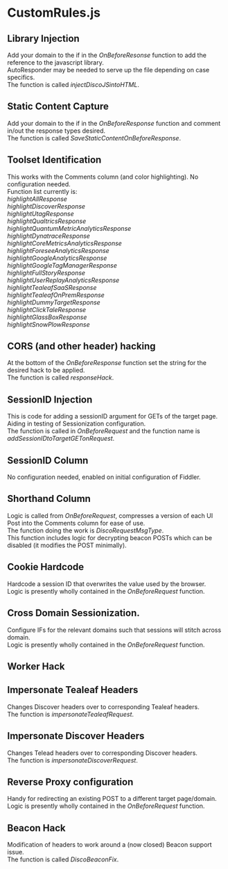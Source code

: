 # CustomRules.js

## Library Injection
Add your domain to the if in the _OnBeforeResonse_ function to add the reference to the javascript library.</br>
AutoResponder may be needed to serve up the file depending on case specifics.</br>
The function is called _injectDiscoJSintoHTML_.

##  Static Content Capture
Add your domain to the if in the _OnBeforeResponse_ function and comment in/out the response types desired.</br>
The function is called _SaveStaticContentOnBeforeResponse_.

##  Toolset Identification
This works with the Comments column (and color highlighting).  No configuration needed.</br>
Function list currently is:</br>
_highlightAllResponse_</br>
_highlightDiscoverResponse_</br>
_highlightUtagResponse_</br>
_highlightQualtricsResponse_</br>
_highlightQuantumMetricAnalyticsResponse_</br>
_highlightDynatraceResponse_</br>
_highlightCoreMetricsAnalyticsResponse_</br>
_highlightForeseeAnalyticsResponse_</br>
_highlightGoogleAnalyticsResponse_</br>
_highlightGoogleTagManagerResponse_</br>
_highlightFullStoryResponse_</br>
_highlightUserReplayAnalyticsResponse_</br>
_highlightTealeafSaaSResponse_</br>
_highlightTealeafOnPremResponse_</br>
_highlightDummyTargetResponse_</br>
_highlightClickTaleResponse_</br>
_highlightGlassBoxResponse_</br>
_highlightSnowPlowResponse_</br>

##  CORS (and other header) hacking
At the bottom of the _OnBeforeResponse_ function set the string for the desired hack to be applied.</br>
The function is called _responseHack_.

##  SessionID Injection
This is code for adding a sessionID argument for GETs of the target page.  Aiding in testing of Sessionization configuration.</br>
The function is called in _OnBeforeRequest_ and the function name is _addSessionIDtoTargetGETonRequest_.

##  SessionID Column
No configuration needed, enabled on initial configuration of Fiddler.

##  Shorthand Column
Logic is called from _OnBeforeRequest_, compresses a version of each UI Post into the Comments column for ease of use.</br>
The function doing the work is _DiscoRequestMsgType_.</br>
This function includes logic for decrypting beacon POSTs which can be disabled (it modifies the POST minimally).

##  Cookie Hardcode
Hardcode a session ID that overwrites the value used by the browser.</br>
Logic is presently wholly contained in the _OnBeforeRequest_ function.

##  Cross Domain Sessionization.
Configure IFs for the relevant domains such that sessions will stitch across domain.</br>
Logic is presently wholly contained in the _OnBeforeRequest_ function.

##  Worker Hack

##  Impersonate Tealeaf Headers
Changes Discover headers over to corresponding Tealeaf headers.</br>
The function is _impersonateTealeafRequest_.

##  Impersonate Discover Headers
Changes Telead headers over to corresponding Discover headers.</br>
The function is _impersonateDiscoverRequest_.

## Reverse Proxy configuration
Handy for redirecting an existing POST to a different target page/domain.</br>
Logic is presently wholly contained in the _OnBeforeRequest_ function.

##  Beacon Hack
Modification of headers to work around a (now closed) Beacon support issue.</br>
The function is called _DiscoBeaconFix_.

